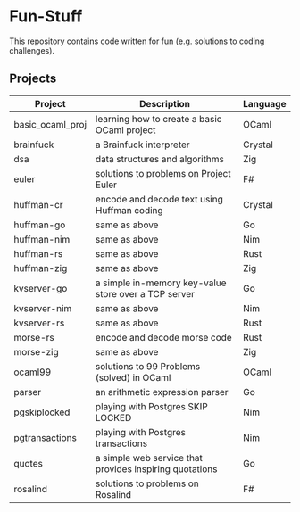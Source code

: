 # Fun-Stuff

This repository contains code written for fun (e.g. solutions to coding challenges).

## Projects

| **Project**      | **Description**                                         | **Language** |
|------------------|---------------------------------------------------------|--------------|
| basic_ocaml_proj | learning how to create a basic OCaml project            | OCaml        |
| brainfuck        | a Brainfuck interpreter                                 | Crystal      |
| dsa              | data structures and algorithms                          | Zig          |
| euler            | solutions to problems on Project Euler                  | F#           |
| huffman-cr       | encode and decode text using Huffman coding             | Crystal      |
| huffman-go       | same as above                                           | Go           |
| huffman-nim      | same as above                                           | Nim          |
| huffman-rs       | same as above                                           | Rust         |
| huffman-zig      | same as above                                           | Zig          |
| kvserver-go      | a simple in-memory key-value store over a TCP server    | Go           |
| kvserver-nim     | same as above                                           | Nim          |
| kvserver-rs      | same as above                                           | Rust         |
| morse-rs         | encode and decode morse code                            | Rust         |
| morse-zig        | same as above                                           | Zig          |
| ocaml99          | solutions to 99 Problems (solved) in OCaml              | OCaml        |
| parser           | an arithmetic expression parser                         | Go           |
| pgskiplocked     | playing with Postgres SKIP LOCKED                       | Nim          |
| pgtransactions   | playing with Postgres transactions                      | Nim          |
| quotes           | a simple web service that provides inspiring quotations | Go           |
| rosalind         | solutions to problems on Rosalind                       | F#           |
